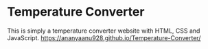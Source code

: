 # Temperature Converter
This is simply a temperature converter website with HTML, CSS and JavaScript.
https://ananyaanu928.github.io/Temperature-Converter/
